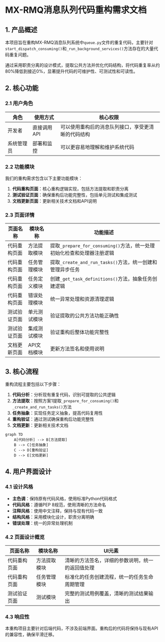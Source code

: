 

# MX-RMQ消息队列代码重构需求文档

## 1. 产品概述

本项目旨在重构MX-RMQ消息队列系统中`queue.py`文件的重复代码，主要针对`start_dispatch_consuming()`和`_run_background_services()`方法存在的大量代码重复问题。

通过采用职责分离的设计模式，提取公共方法并优化代码结构，将代码重复率从约80%降低到接近0%，显著提升代码的可维护性、可测试性和可读性。

## 2. 核心功能

### 2.1 用户角色

| 角色 | 使用方式 | 核心权限 |
|------|----------|----------|
| 开发者 | 直接调用API | 可以使用重构后的消息队列接口，享受更清晰的代码结构 |
| 系统管理员 | 部署和监控 | 可以更容易地理解和维护系统代码 |

### 2.2 功能模块

我们的重构需求包含以下主要功能模块：

1. **代码重构页面**：核心重构逻辑实现，包括方法提取和职责分离
2. **测试验证页面**：确保重构后功能完整性，包括单元测试和集成测试
3. **文档更新页面**：更新相关技术文档和API说明

### 2.3 页面详情

| 页面名称 | 模块名称 | 功能描述 |
|----------|----------|----------|
| 代码重构页面 | 方法提取模块 | 提取`_prepare_for_consuming()`方法，统一处理初始化检查和处理器注册逻辑 |
| 代码重构页面 | 任务管理模块 | 提取`_create_and_run_tasks()`方法，统一创建和管理异步任务 |
| 代码重构页面 | 任务定义模块 | 创建`_get_task_definitions()`方法，抽象任务创建逻辑 |
| 代码重构页面 | 错误处理模块 | 统一异常处理和资源清理逻辑 |
| 测试验证页面 | 单元测试模块 | 验证提取的公共方法功能正确性 |
| 测试验证页面 | 集成测试模块 | 验证重构后整体功能完整性 |
| 文档更新页面 | API文档模块 | 更新方法签名和使用说明 |

## 3. 核心流程

重构流程主要包括以下步骤：

1. **代码分析**：分析现有重复代码，识别可提取的公共逻辑
2. **方法提取**：按照方案1提取`_prepare_for_consuming()`和`_create_and_run_tasks()`方法
3. **任务抽象**：实现任务定义抽象，提高代码复用性
4. **重构验证**：通过测试确保重构后功能完整性
5. **文档更新**：更新相关技术文档

```mermaid
graph TD
    A[代码分析] --> B[方法提取]
    B --> C[任务抽象]
    C --> D[重构验证]
    D --> E[文档更新]
```

## 4. 用户界面设计

### 4.1 设计风格

- **主色调**：保持原有代码风格，使用标准Python代码格式
- **代码风格**：遵循PEP 8规范，使用清晰的方法命名
- **注释风格**：使用中文注释，保持与现有代码一致
- **结构风格**：采用模块化设计，职责分离明确
- **错误处理**：统一的异常处理机制

### 4.2 页面设计概览

| 页面名称 | 模块名称 | UI元素 |
|----------|----------|--------|
| 代码重构页面 | 方法提取模块 | 清晰的方法签名，详细的参数说明，统一的返回值处理 |
| 代码重构页面 | 任务管理模块 | 标准化的任务创建流程，统一的任务生命周期管理 |
| 测试验证页面 | 测试模块 | 完整的测试用例覆盖，清晰的测试结果输出 |

### 4.3 响应性

本重构项目主要针对后端代码，不涉及前端界面。重构后的代码将保持与现有API的兼容性，确保平滑迁移。